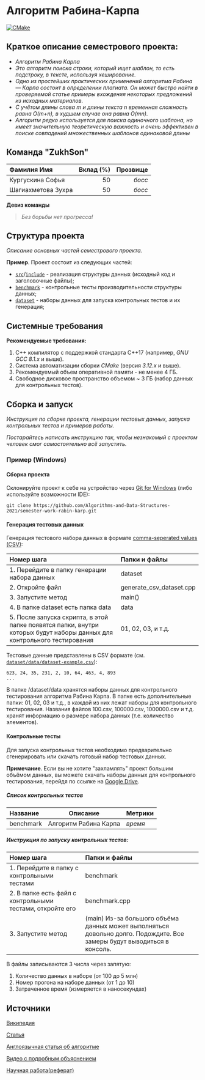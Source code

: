 # Алгоритм Рабина-Карпа

[![CMake](https://github.com/Algorithms-and-Data-Structures-2021/semester-work-template/actions/workflows/cmake.yml/badge.svg)](https://github.com/Algorithms-and-Data-Structures-2021/semester-work-template/actions/workflows/cmake.yml)


## Краткое описание семестрового проекта:

- _Алгоритм Рабина Карпа_
- _Это алгоритм поиска строки, который ищет шаблон, то есть подстроку, в тексте, используя хеширование._
- _Одно из простейших практических применений алгоритма Рабина — Карпа состоит в определении плагиата. Он может быстро найти в проверяемой статье примеры вхождения некоторых предложений из исходных материалов._
- _С учётом длины слова m и длины текста n временная сложность равна O(m+n), в худшем случае она равна O(mn)._
- _Алгоритм редко используется для поиска одиночного шаблона, но имеет значительную теоретическую важность и очень эффективен в поиске совпадений множественных шаблонов одинаковой длины_

## Команда "ZukhSon"

| Фамилия Имя   | Вклад (%) | Прозвище              |
| :---          |   ---:    |  ---:                 |
| Кургускина Софья   | 50        |  _босс_               |
| Шагиахметова Зухра   | 50        |  _босс_ |


**Девиз команды**
> _Без борьбы нет прогресса!_

## Структура проекта

_Описание основных частей семестрового проекта._

**Пример**. Проект состоит из следующих частей:

- [`src`](src)/[`include`](include) - реализация структуры данных (исходный код и заголовочные файлы);
- [`benchmark`](benchmark) - контрольные тесты производительности структуры данных;
- [`dataset`](dataset) - наборы данных для запуска контрольных тестов и их генерация;

## Системные требования

**Рекомендуемые требования:**

1. С++ компилятор c поддержкой стандарта C++17 (например, _GNU GCC 8.1.x_ и выше).
2. Система автоматизации сборки _CMake_ (версия _3.12.x_ и выше).
3. Рекомендуемый объем оперативной памяти - не менее 4 ГБ.
4. Свободное дисковое пространство объемом ~ 3 ГБ (набор данных для контрольных тестов).

## Сборка и запуск

_Инструкция по сборке проекта, генерации тестовых данных, запуска контрольных тестов и примеров работы._

_Постарайтесь написать инструкцию так, чтобы незнакомый с проектом человек смог самостоятельно всё запустить._

### Пример (Windows)

#### Сборка проекта

Склонируйте проект к себе на устройство через [Git for Windows](https://gitforwindows.org/) (либо используйте
возможности IDE):

```shell
git clone https://github.com/Algorithms-and-Data-Structures-2021/semester-work-rabin-karp.git
```

#### Генерация тестовых данных

Генерация тестового набора данных в
формате [comma-seperated values (CSV)](https://en.wikipedia.org/wiki/Comma-separated_values):

| Номер шага                                  | Папки и файлы     |
| :---                                        | :---              |
| 1. Перейдите в папку генерации набора данных | dataset        |
| 2. Откройте файл | generate_csv_dataset.cpp |
| 3. Запустите метод | main() |
| 4. В папкe dataset eсть папка data | data |
| 5. После запуска скрипта, в этой папке появятся папки, внутри которых будут наборы данных для контрольного тестирования | 01, 02, 03, и т.д. |


Тестовые данные представлены в CSV формате (см.
[`dataset/data/dataset-example.csv`](dataset/data/dataset-example.csv)):

```csv
623, 24, 35, 231, 2, 10, 64, 463, 4, 893
...
```
В папке /dataset/data хранятся наборы данных для контрольного тестирования алгоритма Рабина Карпа. В папке есть дополнительные папки: 01, 02, 03 и т.д., в каждой из них лежат наборы для контрольного тестирования. Названия файлов 100.csv, 100000.csv, 1000000.csv и т.д. хранят информацию о размере набора данных (т.е. количество элементов).

#### Контрольные тесты 

Для запуска контрольных тестов необходимо предварительно сгенерировать или скачать готовый набор тестовых данных.

**Примечание**. Если вы не хотите "захламлять" проект большим объёмом данных, вы можете скачать наборы данных для контрольного тестирования, перейдя по ссылке на [Google Drive](https://drive.google.com/drive/folders/1I_-NfU5QtZdHIF6RqgspS0i0OUQvtFgS).

##### Список контрольных тестов

| Название                  | Описание                                | Метрики         |
| :---                      | ---                                     | :---            |
| benchmark | Алгоритм Рабина Карпа   | _время_         |


##### Инструкция по запуску контрольных тестов:

| Номер шага                                  | Папки и файлы     |
| :---                                        | :---              |
| 1. Перейдите в папку с контрольными тестами | benchmark         |
| 2. В папке есть файл с контрольными тестами, откройте его | benchmark.cpp |
| 3. Запустите метод | (main) Из-за большого объёма данных может выполняться довольно долго. Подождите. Все замеры будут выводиться в консоль. |

В файлы записываются 3 числа через запятую:

1. Количество данных в наборе (от 100 до 5 млн)
2. Номер прогона на наборе данных (от 1 до 10)
3. Затраченное время (измеряется в наносекундах)

## Источники

[Википедия](https://ru.wikipedia.org/wiki/Алгоритм_Рабина_—_Карпа)

[Cтатья](https://medium.com/nuances-of-programming/алгоритм-рабина-карпа-с-полиномиальным-хешем-и-модульной-арифметикой-a2e2f86b2592)

[Англоязычная статья об алгоритме](https://www.programiz.com/dsa/rabin-karp-algorithm)

[Видео с подробным объяснением](https://www.youtube.com/watch?v=7k4UZDTnkqs)

[Научная работа(реферат)](https://wreferat.baza-referat.ru/Алгоритм_Рабина-Карпа)



